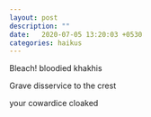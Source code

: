 ```yaml
---
layout: post
description: ""
date:   2020-07-05 13:20:03 +0530
categories: haikus
---
```

Bleach! bloodied khakhis

Grave disservice to the crest

your cowardice cloaked
